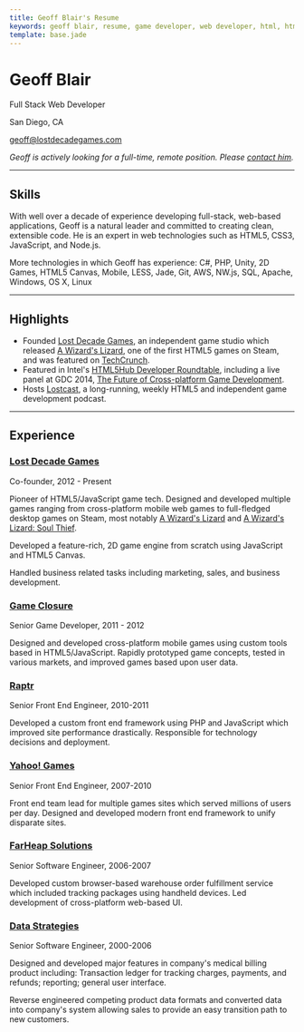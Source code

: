 ```yaml
---
title: Geoff Blair's Resume
keywords: geoff blair, resume, game developer, web developer, html, html5, css, css3, javascript, code, programmer, full stack, node.js, less, jade, c#, unity, sql, front end
template: base.jade
---
```

<div class="resume-head">
	<h1>Geoff Blair</h1>
	<p>Full Stack Web Developer</p>
	<p>San Diego, CA</p>
	<a href="mailto:geoff@lostdecadegames.com">geoff@lostdecadegames.com</a>
</div>

*Geoff is actively looking for a full-time, remote position. Please [contact him](mailto:geoff@lostdecadegames.com).*

- - -

## Skills

With well over a decade of experience developing full-stack, web-based applications, Geoff is a natural leader and committed to creating clean, extensible code. He is an expert in web technologies such as HTML5, CSS3, JavaScript, and Node.js.

More technologies in which Geoff has experience: C#, PHP, Unity, 2D Games, HTML5 Canvas, Mobile, LESS, Jade, Git, AWS, NW.js, SQL, Apache, Windows, OS X, Linux

- - -

## Highlights

* Founded [Lost Decade Games](http://www.lostdecadegames.com/), an independent game studio which released [A Wizard's Lizard](http://store.steampowered.com/app/280040), one of the first HTML5 games on Steam, and was featured on [TechCrunch](http://techcrunch.com/2011/07/11/html5-game-maker-looks-to-transcend-sleepy-chrome-web-store-sales-on-ios/).
* Featured in Intel's [HTML5Hub Developer Roundtable](https://www.youtube.com/user/HTML5Hub), including a live panel at GDC 2014, [The Future of Cross-platform Game Development](https://www.youtube.com/watch?v=BVdKCdOP51A).
* Hosts [Lostcast](http://www.lostdecadegames.com/lostcast/), a long-running, weekly HTML5 and independent game development podcast.

- - -

## Experience
<div class="work-head">
	<h3><a href="http://www.lostdecadegames.com/">Lost Decade Games</a></h3>
	<span>Co-founder, 2012 - Present</span>
</div>

Pioneer of HTML5/JavaScript game tech. Designed and developed multiple games ranging from cross-platform mobile web games to full-fledged desktop games on Steam, most notably [A Wizard's Lizard](http://www.wizardslizard.com/) and [A Wizard's Lizard: Soul Thief](http://www.wizardslizard.com).

Developed a feature-rich, 2D game engine from scratch using JavaScript and HTML5 Canvas.

Handled business related tasks including marketing, sales, and business development.

<div class="work-head">
	<h3><a href="http://www.gameclosure.com/">Game Closure</a></h3>
	<span>Senior Game Developer, 2011 - 2012</span>
</div>

Designed and developed cross-platform mobile games using custom tools based in HTML5/JavaScript. Rapidly prototyped game concepts, tested in various markets, and improved games based upon user data.

<div class="work-head">
	<h3><a href="http://raptr.com/">Raptr</a></h3>
	<span>Senior Front End Engineer, 2010-2011</span>
</div>

Developed a custom front end framework using PHP and JavaScript which improved site performance drastically. Responsible for technology decisions and deployment.

<div class="work-head">
	<h3><a href="https://games.yahoo.com/">Yahoo! Games</a></h3>
	<span>Senior Front End Engineer, 2007-2010</span>
</div>

Front end team lead for multiple games sites which served millions of users per day. Designed and developed modern front end framework to unify disparate sites.

<div class="work-head">
	<h3><a href="http://www.farheap.com/">FarHeap Solutions</a></h3>
	<span>Senior Software Engineer, 2006-2007</span>
</div>

Developed custom browser-based warehouse order fulfillment service which included tracking packages using handheld devices. Led development of cross-platform web-based UI.

<div class="work-head">
	<h3><a href="http://mdsuite.com/">Data Strategies</a></h3>
	<span>Senior Software Engineer, 2000-2006</span>
</div>

Designed and developed major features in company's medical billing product including: Transaction ledger for tracking charges, payments, and refunds; reporting; general user interface.

Reverse engineered competing product data formats and converted data into company's system allowing sales to provide an easy transition path to new customers.

[geoff-email]: mailto:geoff@lostdecadegames.com
[ldg]: http://www.lostdecadegames.com
[game-closure]: http://www.gameclosure.com/
[raptr]: http://raptr.com/
[yahoo-games]: https://games.yahoo.com/
[onp]: http://www.overnightprints.com/
[dsi]: http://www.mdsuite.com/

